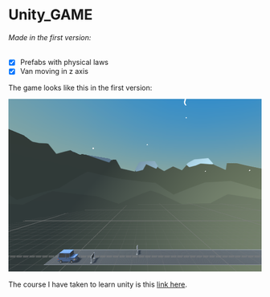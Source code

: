# Unity_GAME

###### Made in the first version: 

- [x] Prefabs with physical laws
- [x] Van moving in z axis

The game looks like this in the first version:

<img src="/img/img1.png" width="630" height="344">

The course I have taken to learn unity is this [link here](https://youtu.be/Xg6TOtrmioA).
